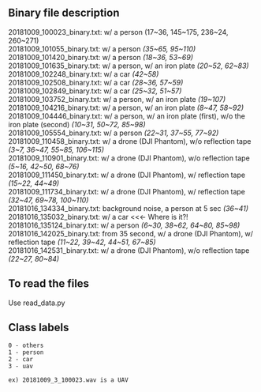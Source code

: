 ## Binary file description

20181009_100023_binary.txt: w/ a person (17~36, 145~175, 236~24, 260~271)<br>
20181009_101055_binary.txt: w/ a person *(35~65, 95~110)*<br>
20181009_101420_binary.txt: w/ a person *(18~36, 53~69)*<br>
20181009_101635_binary.txt: w/ a person, w/ an iron plate *(20~52, 62~83)*<br>
20181009_102248_binary.txt: w/ a car *(42~58)*<br>
20181009_102508_binary.txt: w/ a car *(28~36, 57~59)*<br>
20181009_102849_binary.txt: w/ a car *(25~32, 51~57)*<br>
20181009_103752_binary.txt: w/ a person, w/ an iron plate *(19~107)*<br>
20181009_104216_binary.txt: w/ a person, w/ an iron plate *(8~47, 58~92)*<br>
20181009_104446_binary.txt: w/ a person, w/ an iron plate (first), w/o the iron plate (second) *(10~31, 50~72, 85~98)*<br>
20181009_105554_binary.txt: w/ a person *(22~31, 37~55, 77~92)*<br>
20181009_110458_binary.txt: w/ a drone (DJI Phantom), w/o reflection tape *(3~7, 36~47, 55~85, 106~115)*<br>
20181009_110901_binary.txt: w/ a drone (DJI Phantom), w/o reflection tape *(5~16, 42~50, 68~76)*<br>
20181009_111450_binary.txt: w/ a drone (DJI Phantom), w/ reflection tape *(15~22, 44~49)*<br>
20181009_111734_binary.txt: w/ a drone (DJI Phantom), w/ reflection tape *(32~47, 69~78, 100~110)*<br>
20181016_134334_binary.txt: background noise, a person at 5 sec *(36~41)*<br>
20181016_135032_binary.txt: w/ a car <<<- Where is it?!<br>
20181016_135124_binary.txt: w/ a person *(6~30, 38~62, 64~80, 85~98)*<br>
20181016_142025_binary.txt: from 35 second, w/ a drone (DJI Phantom), w/ reflection tape *(11~22, 39~42, 44~51, 67~85)*<br>
20181016_142531_binary.txt: w/ a drone (DJI Phantom), w/o reflection tape *(22~27, 80~84)*<br>

## To read the files

Use read_data.py

## Class labels

    0 - others
    1 - person
    2 - car
    3 - uav

    ex) 20181009_3_100023.wav is a UAV
